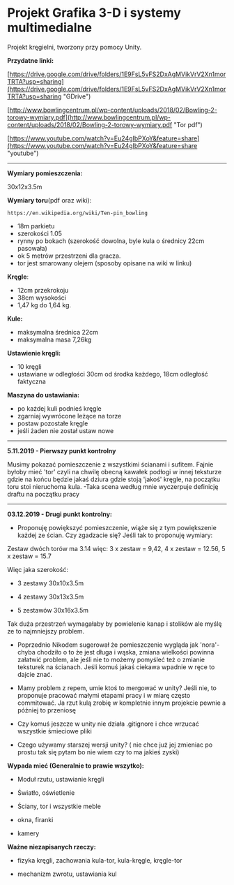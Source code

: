 # Projekt Grafika 3-D i systemy multimedialne #
Projekt kręgielni, tworzony przy pomocy Unity.

**Przydatne linki:**

[https://drive.google.com/drive/folders/1E9FsL5vFS2DxAgMVikVrV2Xn1morTRTA?usp=sharing](https://drive.google.com/drive/folders/1E9FsL5vFS2DxAgMVikVrV2Xn1morTRTA?usp=sharing "GDrive")

[http://www.bowlingcentrum.pl/wp-content/uploads/2018/02/Bowling-2-torowy-wymiary.pdf](http://www.bowlingcentrum.pl/wp-content/uploads/2018/02/Bowling-2-torowy-wymiary.pdf "Tor pdf")

[https://www.youtube.com/watch?v=Eu24gIbPXoY&feature=share](https://www.youtube.com/watch?v=Eu24gIbPXoY&feature=share "youtube")

----------

**Wymiary pomieszczenia:** 

30x12x3.5m

**Wymiary toru**(pdf oraz wiki):

    https://en.wikipedia.org/wiki/Ten-pin_bowling
- 18m parkietu
- szerokości 1.05
- rynny po bokach (szerokość dowolna, byle kula o średnicy 22cm pasowała)
- ok 5 metrów przestrzeni dla gracza.
- tor jest smarowany olejem (sposoby opisane na wiki w linku)

**Kręgle**:

- 12cm przekrokoju 
- 38cm wysokości 
- 1,47 kg do 1,64 kg.

**Kule:**

- maksymalna średnica 22cm 
- maksymalna masa 7,26kg

**Ustawienie kręgli:**

- 10 kręgli
- ustawiane w odległości 30cm od środka każdego, 18cm odległość faktyczna 

**Maszyna do ustawiania:**

- po każdej kuli podnieś kręgle
- zgarniaj wywrócone leżące na torze
- postaw pozostałe kręgle
- jeśli żaden nie został ustaw nowe 

----------


**5.11.2019 - Pierwszy punkt kontrolny**


Musimy pokazać pomieszczenie z wszystkimi ścianami i sufitem. Fajnie byłoby mieć 'tor' czyli na chwilę obecną kawałek podłogi w innej teksturze gdzie na końcu będzie jakaś dziura gdzie stoją 'jakoś' kręgle, na początku toru stoi nieruchoma kula. -Taka scena według mnie wyczerpuje definicję draftu na początku pracy

----------

**03.12.2019 - Drugi punkt kontrolny:**


- Proponuję powiększyć pomieszczenie, wiąże się z tym powiększenie każdej ze ścian. Czy zgadzacie się? Jeśli tak to proponuję wymiary: 

Zestaw dwóch torów ma 3.14 więc: 3 x zestaw = 9,42, 4 x zestaw = 12.56, 5 x zestaw = 15.7

Więc jaka szerokość:

- 3 zestawy 30x10x3.5m

- 4 zestawy 30x13x3.5m

- 5 zestawów 30x16x3.5m

Tak duża przestrzeń wymagałaby by powielenie kanap i stolików ale myślę ze to najmniejszy problem.


- Poprzednio Nikodem sugerował że pomieszczenie wygląda jak 'nora'- chyba chodziło o to że jest długa i wąska, zmiana wielkości powinna załatwić problem, ale jeśli nie to możemy pomyśleć też o zmianie teksturek na ścianach. Jeśli komuś jakaś ciekawa wpadnie w ręce to dajcie znać.


- Mamy problem z repem, umie ktoś to mergować w unity? Jeśli nie, to proponuje pracować małymi etapami pracy i w miarę często commitować. Ja rzut kulą zrobię w kompletnie innym projekcie pewnie a później to przeniosę


- Czy komuś jeszcze w unity nie działa .gitignore i chce wrzucać wszystkie śmieciowe pliki

- Czego używamy starszej wersji unity? ( nie chce już jej zmieniac po prostu tak się pytam bo nie wiem czy to ma jakieś zyski)

**Wypada mieć (Generalnie to prawie wszytko):**

- Moduł rzutu, ustawianie kręgli

- Światło, oświetlenie

- Ściany, tor i wszystkie meble 

- okna, firanki

- kamery

**Ważne niezapisanych rzeczy:**

- fizyka kręgli, zachowania kula-tor, kula-kręgle, kręgle-tor

- mechanizm zwrotu, ustawiania kul
